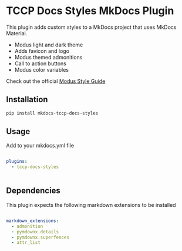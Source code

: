 # TCCP Docs Styles MkDocs Plugin

This plugin adds custom styles to a MkDocs project that uses MkDocs Material. 

- Modus light and dark theme
- Adds favicon and logo
- Modus themed admonitions
- Call to action buttons
- Modus color variables

Check out the official [Modus Style Guide](https://modus.trimble.com/)

## Installation

```bash
pip install mkdocs-tccp-docs-styles
```

## Usage

Add to your mkdocs.yml file

```yml

plugins:
  - tccp-docs-styles
      
```

## Dependencies

This plugin expects the following markdown extensions to be installed

```yml

markdown_extensions:
  - admonition
  - pymdownx.details
  - pymdownx.superfences  
  - attr_list

```

